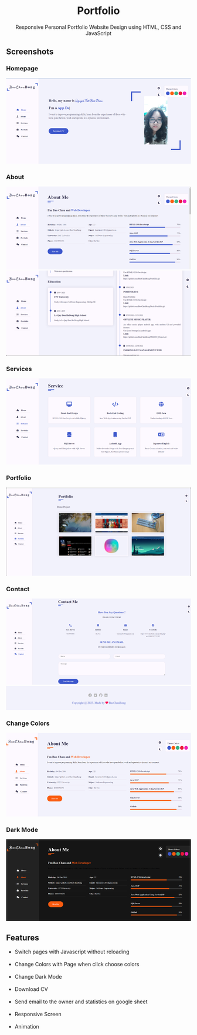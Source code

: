 <h1 align="center">Portfolio</h1>

<p align="center">Responsive Personal Portfolio Website Design using HTML, CSS and JavaScript</p>

</p>

## Screenshots

### Homepage
<img src="demoImages/home.png"/> 

### About
<img src="demoImages/about.png"/> 
<img src="demoImages/about2.png"/> 

### Services
<img src="demoImages/service.png"/>

### Portfolio
<img src="demoImages/portfolio.png"/>

### Contact
<img src="demoImages/contact.png"/>
<img src="demoImages/footer.png"/>

### Change Colors
<img src="demoImages/changeColor.png"/>

### Dark Mode
<img src="demoImages/darkMode.png"/>

## Features
- Switch pages with Javascript without reloading
<br></br>
- Change Colors with Page when click choose colors
<br></br>
- Change Dark Mode
<br></br>
- Download CV
<br></br>
- Send email to the owner and statistics on google sheet
<br></br>
- Responsive Screen
<br></br>
- Animation
